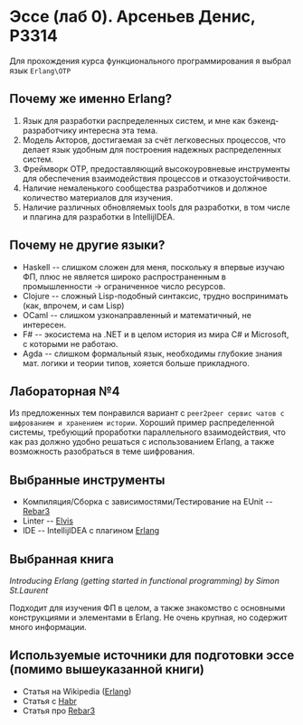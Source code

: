 # Эссе (лаб 0). Арсеньев Денис, P3314
Для прохождения курса функционального программирования я выбрал язык `Erlang\OTP`

## Почему же именно Erlang?
1. Язык для разработки распределенных систем, и мне как бэкенд-разработчику интересна эта тема.
2. Модель Акторов, достигаемая за счёт легковесных процессов, что делает язык удобным для построения надежных распределенных систем.
3. Фреймворк OTP, предоставляющий высокоуровневые инструменты для обеспечения взаимодействия процессов и отказоустойчивости.
4. Наличие немаленького сообщества разработчиков и должное количество материалов для изучения.
5. Наличие различных обновляемых tools для разработки, в том числе и плагина для разработки в IntellijIDEA.

## Почему не другие языки?
* Haskell -- слишком сложен для меня, поскольку я впервые изучаю ФП, плюс не является широко распространенным в промышленности -> ограниченное число ресурсов.
* Clojure -- сложный Lisp-подобный синтаксис, трудно воспринимать (как, впрочем, и сам Lisp)
* OCaml -- слишком узконаправленный и математичный, не интересен.
* F# -- экосистема на .NET и в целом история из мира C# и Microsoft, с которыми не работаю.
* Agda -- слишком формальный язык, необходимы глубокие знания мат. логики и теории типов, хояется больше прикладного.

## Лабораторная №4
Из предложенных тем понравился вариант с `peer2peer сервис чатов с шифрованием и хранением истории`. Хороший пример распределенной системы, требующий проработки параллельного взаимодействия, что как раз должно удобно решаться с использованием Erlang, а также возможность разобраться в теме шифрования. 

## Выбранные инструменты
* Компиляция/Сборка с зависимостями/Тестирование на EUnit -- [Rebar3](https://github.com/erlang/rebar3)
* Linter -- [Elvis](https://github.com/inaka/elvis_core)
* IDE -- IntellijIDEA с плагином [Erlang](https://github.com/ignatov/intellij-erlang)

## Выбранная книга
_Introducing Erlang (getting started in functional programming) by Simon St.Laurent_

Подходит для изучения ФП в целом, а также знакомство с основными конструкциями и элементами в Erlang. Не очень крупная, но содержит много информации.

## Используемые источники для подготовки эссе (помимо вышеуказанной книги)
* Статья на Wikipedia ([Erlang](https://ru.wikipedia.org/wiki/Erlang))
* Статья с [Habr](https://habr.com/ru/articles/50028/)
* Статья про [Rebar3](https://habr.com/ru/articles/319950/)
  
